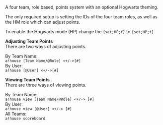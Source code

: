 A four team, role based, points system with an optional Hogwarts theming.  

The only required setup is setting the IDs of the four team roles, as well as the HM role which can adjust points.  

To enable the Hogwarts mode (HP) change the `{set;HP;f}` to `{set;HP;t}`

**Adjusting Team Points**  
There are two ways of adjusting points.  

By Team Name:  
`a!house [Team Name/@Role] <+/->[#]`  
By User:  
`a!house [@User] <+/->[#]`  

**Viewing Team Points**  
There are three ways of viewing points.  

By Team Name:  
`a!house view [Team Name/@Role] <+/-> [#]`  
By User:  
`a!house view [@User] <+/-> [#]`  
All Teams:  
`a!house scoreboard`